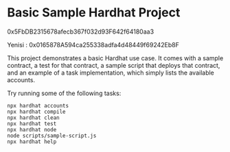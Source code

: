 # Basic Sample Hardhat Project

0x5FbDB2315678afecb367f032d93F642f64180aa3

Yenisi : 0x0165878A594ca255338adfa4d48449f69242Eb8F

This project demonstrates a basic Hardhat use case. It comes with a sample contract, a test for that contract, a sample script that deploys that contract, and an example of a task implementation, which simply lists the available accounts.

Try running some of the following tasks:

```shell
npx hardhat accounts
npx hardhat compile
npx hardhat clean
npx hardhat test
npx hardhat node
node scripts/sample-script.js
npx hardhat help
```
